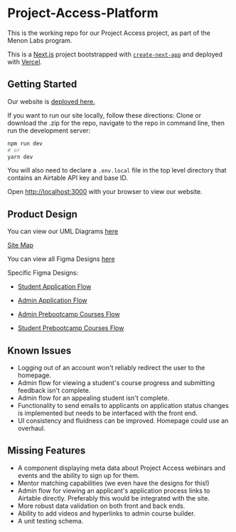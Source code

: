 # Project-Access-Platform
This is the working repo for our Project Access project, as part of the Menon Labs program. 

This is a [Next.js](https://nextjs.org/) project bootstrapped with [`create-next-app`](https://github.com/vercel/next.js/tree/canary/packages/create-next-app) and deployed with [Vercel](https://vercel.com/).

## Getting Started
Our website is [deployed here.](https://project-access-platform.vercel.app/)


If you want to run our site locally, follow these directions: Clone or download the .zip for the repo, navigate to the repo in command line, then run the development server:

```bash
npm run dev
# or
yarn dev
```
You will also need to declare a `.env.local` file in the top level directory that contains an Airtable API key and base ID. 

Open [http://localhost:3000](http://localhost:3000) with your browser to view our website.

## Product Design
You can view our UML Diagrams [here](https://lucid.app/lucidchart/invitations/accept/63338e18-7ff3-4ac6-a945-ec1f77d14dcd)

[Site Map](https://lucid.app/lucidchart/invitations/accept/cfaae816-1238-4d3d-ae9e-0c8db1aa43fc)

You can view all Figma Designs [here](https://www.figma.com/file/1veERhNjefvS6BrLyoWeST/Project-Access)

Specific Figma Designs:

- [Student Application Flow](https://www.figma.com/proto/KCjBaVhTcG8CZdcfVZZut9/Application-Flow-Student?node-id=2%3A14&viewport=576%2C335%2C0.07986868917942047&scaling=min-zoom)

- [Admin Application Flow](https://www.figma.com/proto/0Mq4LbXLKV8R1pyx0a1nNP/Application-Flow-Admin?node-id=1%3A16&viewport=567%2C379%2C0.08777683973312378&scaling=min-zoom)

- [Admin Prebootcamp Courses Flow](https://www.figma.com/proto/nmJUaQVMsryECjM7Xt0Yc3/Bootcamp-Flow-Admin?node-id=1%3A19&viewport=597%2C445%2C0.10269461572170258&scaling=min-zoom)

- [Student Prebootcamp Courses Flow](https://www.figma.com/proto/7itluWV1jRIrf7syMiToot/Bootcamp-Flow-Student?node-id=1%3A21&viewport=519%2C352%2C0.1103837862610817&scaling=min-zoom)

## Known Issues
- Logging out of an account won't reliably redirect the user to the homepage. 
- Admin flow for viewing a student's course progress and submitting feedback isn't complete. 
- Admin flow for an appealing student isn't complete. 
- Functionality to send emails to applicants on application status changes is implemented but needs to be interfaced with the front end.
- UI consistency and fluidness can be improved. Homepage could use an overhaul. 

## Missing Features
- A component displaying meta data about Project Access webinars and events and the ability to sign up for them.
- Mentor matching capabilities (we even have the designs for this!) 
- Admin flow for viewing an applicant's application process links to Airtable directly. Preferably this would be integrated with the site. 
- More robust data validation on both front and back ends.  
- Ability to add videos and hyperlinks to admin course builder. 
- A unit testing schema. 

